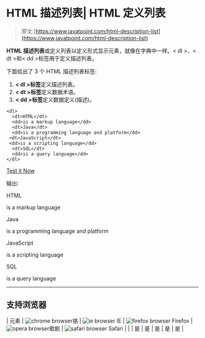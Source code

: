 # HTML 描述列表| HTML 定义列表

> 原文:[https://www.javatpoint.com/html-description-list](https://www.javatpoint.com/html-description-list)

**HTML 描述列表**或定义列表以定义形式显示元素，就像在字典中一样。< dl >、< dt >和< dd >标签用于定义描述列表。

下面给出了 3 个 HTML 描述列表标签:

1.  **< dl >标签**定义描述列表。
2.  **< dt >标签**定义数据术语。
3.  **< dd >标签**定义数据定义(描述)。

```
<dl>
  <dt>HTML</dt>
  <dd>is a markup language</dd>
  <dt>Java</dt>
  <dd>is a programming language and platform</dd>
 <dt>JavaScript</dt>
 <dd>is a scripting language</dd>
  <dt>SQL</dt>
  <dd>is a query language</dd> 
</dl>

```

[Test it Now](https://www.javatpoint.com/oprweb/test.jsp?filename=htmldescriptionlist1)

输出:

HTML

is a markup language

Java

is a programming language and platform

JavaScript

is a scripting language

SQL

is a query language

* * *

## 支持浏览器

| 元素 | ![chrome browser](../Images/4fbdc93dc2016c5049ed108e7318df19.png)铬 | ![ie browser](../Images/83dd23df1fe8373fd5bf054b2c1dd88b.png) IE | ![firefox browser](../Images/4f001fff393888a8a807ed29b28145d1.png) Firefox | ![opera browser](../Images/6cad4a592cc69a052056a0577b4aac65.png)歌剧 | ![safari browser](../Images/a0f6a9711a92203c5dc5c127fe9c9fca.png) Safari |
|  | 是 | 是 | 是 | 是 | 是 |